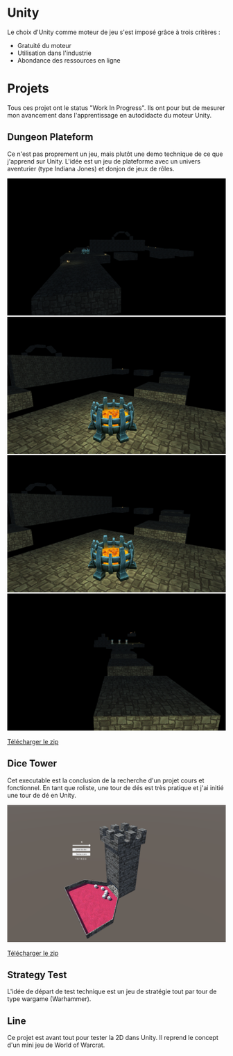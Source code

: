 # Unity

Le choix d'Unity comme moteur de jeu s'est imposé grâce à trois critères : 
* Gratuité du moteur
* Utilisation dans l'industrie
* Abondance des ressources en ligne

# Projets
Tous ces projet ont le status "Work In Progress". Ils ont pour but de mesurer mon avancement dans l'apprentissage en autodidacte du moteur Unity.

## Dungeon Plateform
Ce n'est pas proprement un jeu, mais plutôt une demo technique de ce que j'apprend sur Unity. L'idée est un jeu de plateforme avec un univers aventurier (type Indiana Jones) et donjon de jeux de rôles. 

![](https://github.com/lsenecal/lsenecal.github.io/blob/master/DungeonPlateformScreen.png?raw=true)
![](https://github.com/lsenecal/lsenecal.github.io/blob/master/DungeonPlateformScreen2.png?raw=true)
![](https://github.com/lsenecal/lsenecal.github.io/blob/master/DungeonPlateformScreen2.png?raw=true)
![](https://github.com/lsenecal/lsenecal.github.io/blob/master/DungeonPlateformScreen4.png?raw=true)

[Télécharger le zip](https://github.com/lsenecal/lsenecal.github.io/raw/master/Dungeon_Plateform.zip)

## Dice Tower
Cet executable est la conclusion de la recherche d'un projet cours et fonctionnel. En tant que roliste, une tour de dés est très pratique et j'ai initié une tour de dé en Unity.

![Screenshot DiceTower](https://github.com/lsenecal/lsenecal.github.io/blob/master/DiceTowerScreen.png?raw=true)

[Télécharger le zip](https://github.com/lsenecal/lsenecal.github.io/raw/master/DiceTower.zip)

## Strategy Test
L'idée de départ de test technique est un jeu de stratégie tout par tour de type wargame (Warhammer). 

## Line
Ce projet est avant tout pour tester la 2D dans Unity. Il reprend le concept d'un mini jeu de World of Warcrat.
